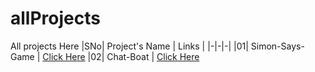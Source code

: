 # allProjects
All projects Here
|SNo| Project's Name | Links |
|-|-|-|
|01| Simon-Says-Game | [Click Here](https://vikas8669.github.io/Simon-Says-Game/)
|02| Chat-Boat | [Click Here](https://vikas8669.github.io/Chat-Boat/)
